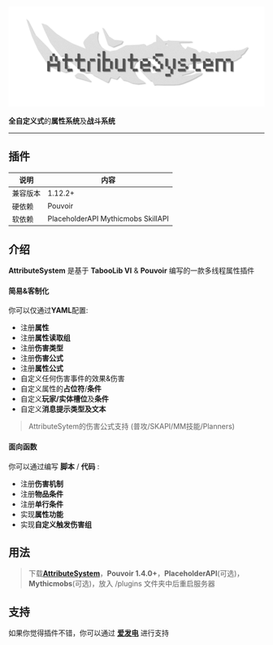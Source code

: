 ![icon](./images/icon.png)

**全自定义式**的**属性系统**及**战斗系统**

***

## 插件

|说明|内容|
|--|--|
|兼容版本|1.12.2+|
|硬依赖|Pouvoir|
|软依赖|PlaceholderAPI Mythicmobs SkillAPI|

## 介绍

**AttributeSystem** 是基于 **TabooLib VI** & **Pouvoir** 编写的一款多线程属性插件

#### **简易&客制化**

 你可以仅通过**YAML**配置:

- 注册**属性**
- 注册**属性读取组**
- 注册**伤害类型**
- 注册**伤害公式**
- 注册**属性公式**
- 自定义任何伤害事件的效果&伤害
- 自定义属性的**占位符**/**条件**
- 自定义**玩家/实体槽位**及**条件**
- 自定义**消息提示类型及文本**

> AttributeSytem的伤害公式支持  (普攻/SKAPI/MM技能/Planners)

#### **面向函数**

你可以通过编写 **脚本** / **代码** :

- 注册**伤害机制**
- 注册**物品条件**
- 注册**单行条件**
- 实现**属性功能**
- 实现**自定义触发伤害组**

## 用法

> 下载[**AttributeSystem**](https://www.mcbbs.net/thread-1307249-1-1.html)，**Pouvoir 1.4.0+**，**PlaceholderAPI**(可选)，**Mythicmobs**(可选)，放入 /plugins 文件夹中后重启服务器

## 支持

如果你觉得插件不错，你可以通过 [**爱发电**](https://afdian.net/@glom_) 进行支持